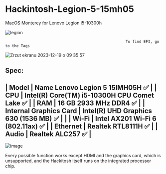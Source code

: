 # Hackintosh-Legion-5-15mh05
MacOS Monterey for Lenovo Legion i5-10300h

![legion](https://github.com/kosmit10/Hackintosh-Legion-5-15mh05/assets/92518400/c3f9f4c5-872a-48f6-96e2-432786741943)


                                                          To find EFI, go to the Tags
![Zrzut ekranu 2023-12-19 o 09 35 57](https://github.com/kosmit10/Hackintosh-Legion-5-15mh05/assets/92518400/b5b89cfe-ab18-4166-8006-53d20b5f8545)



Spec:
---------------------------------------------------------------------------------------
|                   Model | Name	Lenovo Legion 5 15IMH05H	✅                        |
|                     CPU |	Intel(R) Core(TM) i5-10300H CPU Comet Lake	✅            |
|                     RAM |	16 GB 2933 MHz DDR4	✅                                    |
|  Internal Graphics Card |	Intel(R) UHD Graphics 630 (1536 MB)	✅                    |                               |
|                   Wi-Fi |	Intel AX201 Wi-Fi 6 (802.11ax)	✅                        |
|                Ethernet |	Realtek RTL8111H	✅                                      |
|                   Audio |	Realtek ALC257	✅                                        |
---------------------------------------------------------------------------------------
![image](https://github.com/kosmit10/Hackintosh-Legion-5-15mh05/assets/92518400/773a930c-41b3-4750-89a8-1ca0993af9b3)

Every possible function works except HDMI and the graphics card, 
which is unsupported, and the Hackitosh itself runs on the integrated 
processor chip.


